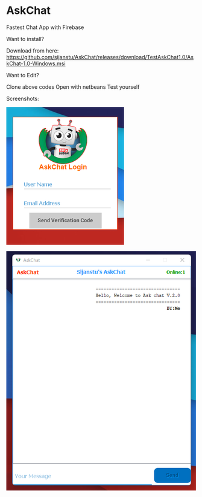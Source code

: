 # AskChat
Fastest Chat App with Firebase

Want to install?


Download from here:
https://github.com/sijanstu/AskChat/releases/download/TestAskChat1.0/AskChat-1.0-Windows.msi


Want to Edit?


Clone above codes
    Open with netbeans
    Test yourself

Screenshots:

![alt text](https://github.com/sijanstu/AskChat/blob/main/screenshots/s1.png?raw=true)


![alt text](https://github.com/sijanstu/AskChat/blob/main/screenshots/s2.png?raw=true)

